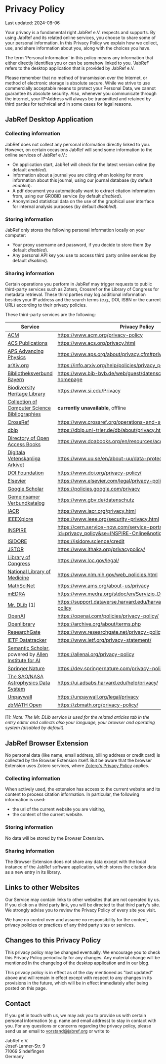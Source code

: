 # Privacy Policy

Last updated: 2024-08-06

Your privacy is a fundamental right JabRef e.V. respects and supports.
By using JabRef and its related online services, you choose to share some of your personal information.
In this Privacy Policy we explain how we collect, use, and share information about you, along with the choices you have.

The term 'Personal information' in this policy means any information that either directly identifies you or can be somehow linked to you. 'JabRef' refers to the desktop application that is provided by JabRef e.V.

Please remember that no method of transmission over the Internet, or method of electronic storage is absolute secure.
While we strive to use commercially acceptable means to protect your Personal Data, we cannot guarantee its absolute security.
Also, whenever you communicate through the internet, your IP-Address will always be transmitted and retained by third parties for technical and in some cases for legal reasons.

## JabRef Desktop Application

### Collecting information

JabRef does not collect any personal information directly linked to you.
However, on certain occasions JabRef will send some information to the online services of JabRef e.V.:

- On application start, JabRef will check for the latest version online (by default *enabled*).
- Information about a journal you are citing when looking for more information about this journal, using our journal database (by default *enabled*).
- A pdf document you automatically want to extract citation information from, using our GROBID service (by default *disabled*).
- Anonymized statistical data on the use of the graphical user interface for internal analysis purposes (by default *disabled*).

### Storing information

JabRef only stores the following personal information locally on your computer:

- Your proxy username and password, if you decide to store them (by default *disabled*).
- Any personal API key you use to access third party online services (by default *disabled*).

### Sharing information

Certain operations you perform in JabRef may trigger requests to public third-party services such as Zotero, Crossref or the Library of Congress for metadata retrieval.
These third parties may log additional information besides your IP address and the search terms (e.g., DOI, ISBN or the current URL) according to their privacy policies.

These third-party services are the following:

| Service                                                                                                                      | Privacy Policy |
|------------------------------------------------------------------------------------------------------------------------------|----------------|
| [ACM](https://www.acm.org/)                                                                                                  | <https://www.acm.org/privacy-policy> |
| [ACS Publications](https://pubs.acs.org/)                                                                                    | <https://www.acs.org/privacy.html> |
| [APS Advancing Physics](https://harvest.aps.org/)                                                                            | <https://www.aps.org/about/privacy.cfm#privacy> |
| [arXiv.org](https://arxiv.org/)                                                                                              | <https://info.arxiv.org/help/policies/privacy_policy.html> |
| [Bibliotheksverbund Bayern](https://www.bib-bvb.de/)                                                                         | <https://www.bib-bvb.de/web/guest/datenschutzerklaerung-bvb-homepage> |
| [Biodiversity Heritage Library](https://www.biodiversitylibrary.org/)                                                        | <https://www.si.edu/Privacy> |
| [Collection of Computer Science Bibliographies](https://en.wikipedia.org/wiki/Collection_of_Computer_Science_Bibliographies) | **currently unavailable**, offline  |
| [CrossRef](https://www.crossref.org/)                                                                                        | <https://www.crossref.org/operations-and-sustainability/privacy/> |
| [dblp](https://dblp.uni-trier.de/)                                                                                           | <https://dblp.uni-trier.de/db/about/privacy.html> |
| [Directory of Open Access Books](https://www.doabooks.org/)                                                                  | <https://www.doabooks.org/en/resources/accessibility> |
| [Digitala Vetenskapliga Arkivet](https://www.diva-portal.org/)                                                               | <https://www.uu.se/en/about-uu/data-protection-policy/> |
| [DOI Foundation](https://www.doi.org/)                                                                                       | <https://www.doi.org/privacy-policy/> |
| [Elsevier](https://www.elsevier.com/)                                                                                        | <https://www.elsevier.com/legal/privacy-policy> |
| [Google Scholar](https://scholar.google.com/)                                                                                | <https://policies.google.com/privacy> |
| [Gemeinsamer Verbundkatalog](https://www.gbv.de/)                                                                            | <https://www.gbv.de/datenschutz> |
| [IACR](https://www.iacr.org/)                                                                                                | <https://www.iacr.org/privacy.html> |
| [IEEEXplore](https://ieeexplore.ieee.org/Xplore/home.jsp)                                                                    | <https://www.ieee.org/security-privacy.html> |
| [INSPIRE](https://inspirehep.net/)                                                                                           | <https://cern.service-now.com/service-portal?id=privacy_policy&se=INSPIRE-Online&notice=main> |
| [ISIDORE](https://isidore.science/)                                                                                          | <https://isidore.science/credit> |
| [JSTOR](https://www.jstor.org/)                                                                                              | <https://www.ithaka.org/privacypolicy/> |
| [Library of Congress](https://lccn.loc.gov/)                                                                                 | <https://www.loc.gov/legal/> |
| [National Library of Medicine](https://www.ncbi.nlm.nih.gov/)                                                                | <https://www.nlm.nih.gov/web_policies.html> |
| [MathSciNet](http://www.ams.org/mathscinet)                                                                                  | <https://www.ams.org/about-us/privacy> |
| [mEDRA](https://www.medra.org/)                                                                                              | <https://www.medra.org/stdoc/en/Servizio_DOI_Informativa_ENG.pdf> |
| [Mr. DLib](https://mr-dlib.org/) [1]                                                                                         | <https://support.dataverse.harvard.edu/harvard-dataverse-privacy-policy> |
| [OpenAI](https://openai.com/)                                                                                                | <https://openai.com/policies/privacy-policy/> |
| [Openlibrary](https://openlibrary.org)                                                                                       | <https://archive.org/about/terms.php> |
| [ResearchGate](https://www.researchgate.net/)                                                                                | <https://www.researchgate.net/privacy-policy> |
| [IETF Datatracker](https://datatracker.ietf.org/)                                                                            | <https://www.ietf.org/privacy-statement/> |
| [Semantic Scholar](https://www.semanticscholar.org/), powered by [Allen Institute for AI](https://allenai.org/)              | <https://allenai.org/privacy-policy> |
| [Springer Nature](https://dev.springernature.com/)                                                                           | <https://dev.springernature.com/privacy-policy/> |
| [The SAO/NASA Astrophysics Data System](https://ui.adsabs.harvard.edu/)                                                      | <https://ui.adsabs.harvard.edu/help/privacy/> |
| [Unpaywall](https://unpaywall.org/)                                                                                          | <https://unpaywall.org/legal/privacy> |
| [zbMATH Open](https://www.zbmath.org)                                                                                        | <https://zbmath.org/privacy-policy/> |

[1]: *Note: The Mr. DLib service is used for the related articles tab in the entry editor and collects also your language, your browser and operating system (*disabled* by default).*

## JabRef Browser Extension

No personal data (like name, email address, billing address or credit card) is collected by the Browser Extension itself.
But be aware that the browser Extension uses Zotero services, where [Zotero's Privacy Policy](https://www.zotero.org/support/privacy) applies.

### Collecting information

When actively used, the extension has access to the current website and its content to process citation information. In particular, the following information is used:

- the url of the current website you are visiting,
- the content of the current website.

### Storing information

No data will be stored by the Browser Extension.

### Sharing information

The Browser Extension does not share any data except with the local instance of the JabRef software application, which stores the citation data as a new entry in its library.

## Links to other Websites

Our Service may contain links to other websites that are not operated by us. If you click on a third party link, you will be directed to that third party's site. We strongly advise you to review the Privacy Policy of every site you visit.

We have no control over and assume no responsibility for the content, privacy policies or practices of any third party sites or services.

## Changes to this Privacy Policy

This privacy policy may be changed eventually.
We encourage you to check this Privacy Policy periodically for any changes.
Any material change will be mentioned in the changelog of the desktop application and in our [blog](https://blog.jabref.org/).

This privacy policy is in effect as of the day mentioned as "last updated" above and will remain in effect except with respect to any changes in its provisions in the future, which will be in effect immediately after being posted on this page.

## Contact

If you get in touch with us, we may ask you to provide us with certain personal information (e.g. name and email address) to stay in contact with you.
For any questions or concerns regarding the privacy policy, please send us an email to <vorstand@jabref.org> or write to

JabRef e.V.  
Josef-Lanner-Str. 9  
71069 Sindelfingen  
Germany

<!-- markdownlint-disable-file MD024 -->
